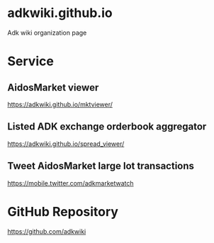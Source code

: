 # adkwiki.github.io
Adk wiki organization page

# Service

## AidosMarket viewer
https://adkwiki.github.io/mktviewer/

## Listed ADK exchange orderbook aggregator
https://adkwiki.github.io/spread_viewer/

## Tweet AidosMarket large lot transactions
https://mobile.twitter.com/adkmarketwatch

# GitHub Repository
https://github.com/adkwiki

